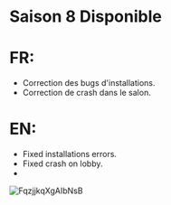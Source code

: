 # Saison 8 Disponible
# FR:
- Correction des bugs d'installations.
- Correction de crash dans le salon.
# EN:
- Fixed installations errors.
- Fixed crash on lobby.
- 
![FqzjjkqXgAIbNsB](https://user-images.githubusercontent.com/67761696/224813550-b5470ba5-eb47-4ab0-a3a7-15bfbeb67148.jpg)
